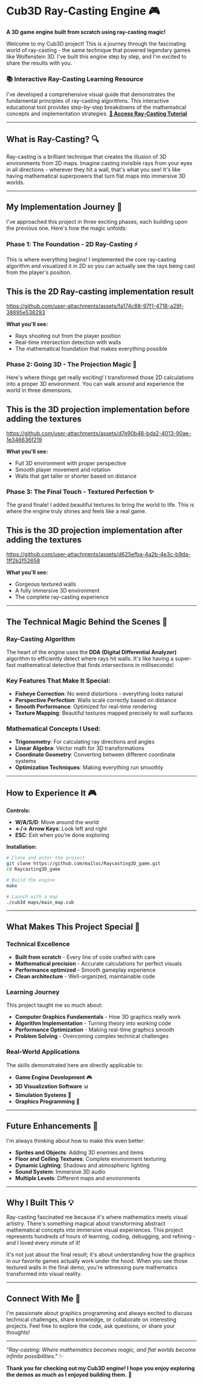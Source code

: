# Cub3D Ray-Casting Engine 🎮

**A 3D game engine built from scratch using ray-casting magic!**

Welcome to my Cub3D project! This is a journey through the fascinating world of ray-casting - the same technique that powered legendary games like Wolfenstein 3D. I've built this engine step by step, and I'm excited to share the results with you.


### 📚 Interactive Ray-Casting Learning Resource

I've developed a comprehensive visual guide that demonstrates the fundamental principles of ray-casting algorithms. This interactive educational tool provides step-by-step breakdowns of the mathematical concepts and implementation strategies.
**[🔗 Access Ray-Casting Tutorial](https://www.tldraw.com/p/nrxBdkny-lr8txkRoSnyt?d=v4168.-4136.38400.21600.eLz4W7KpaMOCqJI7W8QwN)**


---

## What is Ray-Casting? 🔍

Ray-casting is a brilliant technique that creates the illusion of 3D environments from 2D maps. Imagine casting invisible rays from your eyes in all directions - wherever they hit a wall, that's what you see! It's like having mathematical superpowers that turn flat maps into immersive 3D worlds.

---

## My Implementation Journey 🚀

I've approached this project in three exciting phases, each building upon the previous one. Here's how the magic unfolds:

### Phase 1: The Foundation - 2D Ray-Casting ⚡

This is where everything begins! I implemented the core ray-casting algorithm and visualized it in 2D so you can actually see the rays being cast from the player's position.

## This is the 2D Ray-casting implementation result
https://github.com/user-attachments/assets/fa174c88-97f1-4718-a29f-38895e538293

**What you'll see:**
- Rays shooting out from the player position
- Real-time intersection detection with walls
- The mathematical foundation that makes everything possible

### Phase 2: Going 3D - The Projection Magic 🎯

Here's where things get really exciting! I transformed those 2D calculations into a proper 3D environment. You can walk around and experience the world in three dimensions.

## This is the 3D projection implementation before adding the textures
https://github.com/user-attachments/assets/d7e90b48-bda2-4013-90ae-1e346636f219

**What you'll see:**
- Full 3D environment with proper perspective
- Smooth player movement and rotation
- Walls that get taller or shorter based on distance

### Phase 3: The Final Touch - Textured Perfection ✨

The grand finale! I added beautiful textures to bring the world to life. This is where the engine truly shines and feels like a real game.

## This is the 3D projection implementation after adding the textures
https://github.com/user-attachments/assets/d625efba-4a2b-4e3c-b9da-1ff2b2f52658

**What you'll see:**
- Gorgeous textured walls
- A fully immersive 3D environment
- The complete ray-casting experience

---

## The Technical Magic Behind the Scenes 🔧

### Ray-Casting Algorithm
The heart of the engine uses the **DDA (Digital Differential Analyzer)** algorithm to efficiently detect where rays hit walls. It's like having a super-fast mathematical detective that finds intersections in milliseconds!

### Key Features That Make It Special:
- **Fisheye Correction**: No weird distortions - everything looks natural
- **Perspective Perfection**: Walls scale correctly based on distance
- **Smooth Performance**: Optimized for real-time rendering
- **Texture Mapping**: Beautiful textures mapped precisely to wall surfaces

### Mathematical Concepts I Used:
- **Trigonometry**: For calculating ray directions and angles
- **Linear Algebra**: Vector math for 3D transformations  
- **Coordinate Geometry**: Converting between different coordinate systems
- **Optimization Techniques**: Making everything run smoothly

---

## How to Experience It 🎮

**Controls:**
- **W/A/S/D**: Move around the world
- **←/→ Arrow Keys**: Look left and right
- **ESC**: Exit when you're done exploring

**Installation:**
```bash
# Clone and enter the project
git clone https://github.com/ma1loc/Raycasting3D_game.git
cd Raycasting3D_game

# Build the engine
make

# Launch with a map
./cub3d maps/main_map.cub
```

---

## What Makes This Project Special 🌟

### Technical Excellence
- **Built from scratch** - Every line of code crafted with care
- **Mathematical precision** - Accurate calculations for perfect visuals
- **Performance optimized** - Smooth gameplay experience
- **Clean architecture** - Well-organized, maintainable code

### Learning Journey
This project taught me so much about:
- **Computer Graphics Fundamentals** - How 3D graphics really work
- **Algorithm Implementation** - Turning theory into working code
- **Performance Optimization** - Making real-time graphics smooth
- **Problem Solving** - Overcoming complex technical challenges

### Real-World Applications
The skills demonstrated here are directly applicable to:
- **Game Engine Development** 🎮
- **3D Visualization Software** 📊
- **Simulation Systems** 🔬
- **Graphics Programming** 🎨

---

## Future Enhancements 🚀

I'm always thinking about how to make this even better:
- **Sprites and Objects**: Adding 3D enemies and items
- **Floor and Ceiling Textures**: Complete environment texturing
- **Dynamic Lighting**: Shadows and atmospheric lighting
- **Sound System**: Immersive 3D audio
- **Multiple Levels**: Different maps and environments

---

## Why I Built This 💡

Ray-casting fascinated me because it's where mathematics meets visual artistry. There's something magical about transforming abstract mathematical concepts into immersive visual experiences. This project represents hundreds of hours of learning, coding, debugging, and refining - and I loved every minute of it!

It's not just about the final result; it's about understanding how the graphics in our favorite games actually work under the hood. When you see those textured walls in the final demo, you're witnessing pure mathematics transformed into visual reality.

---

## Connect With Me 🤝
I'm passionate about graphics programming and always excited to discuss technical challenges, share knowledge, or collaborate on interesting projects. Feel free to explore the code, ask questions, or share your thoughts!

---

*"Ray-casting: Where mathematics becomes magic, and flat worlds become infinite possibilities."* ✨

**Thank you for checking out my Cub3D engine! I hope you enjoy exploring the demos as much as I enjoyed building them.** 🎉

